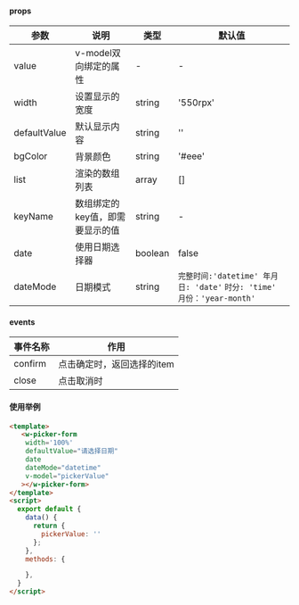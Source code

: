 #### props

|参数|说明|类型|默认值|
|-|-|-|-|
|value|v-model双向绑定的属性|-|-|
|width|设置显示的宽度|string|'550rpx'|
|defaultValue|默认显示内容|string|''|
|bgColor|背景颜色|string|'#eee'|
|list|渲染的数组列表|array|[]|
|keyName|数组绑定的key值，即需要显示的值|string|-|
|date|使用日期选择器|boolean|false|
|dateMode|日期模式|string|`完整时间:'datetime' 年月日: 'date'`  `时分: 'time'` `月份：'year-month'`|



#### events

|事件名称|作用|
|-|-|
|confirm|点击确定时，返回选择的item|
|close|点击取消时|


#### 使用举例

```html
<template>
   <w-picker-form
   	width='100%'
   	defaultValue="请选择日期"
   	date
   	dateMode="datetime"
   	v-model="pickerValue"
   ></w-picker-form>
</template>
<script>
  export default {
    data() {
      return {
        pickerValue: ''
      };
    },
    methods: {

    },
  }
</script>
```